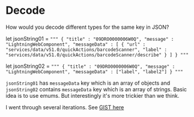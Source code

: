 # Decode
How would you decode  different types for the same key in JSON? 

let jsonString01 = 
`
"""
 {
  "title" : "09DRO0000006W0Q",
  "message" : "LightningWebComponent",
  "messageData" : [
    {
    "url" : "services/data/v51.0/quickActions/barcodeScanner",
    "label" : "services/data/v51.0/quickActions/barcodeScanner/describe"
    }
  ]
}
"""
`

let jsonString02 = 
`
"""
 {
  "title" : "09DRO0000006W0Q",
  "message" : "LightningWebComponent",
  "messageData" : ["label", "label2"]
}
"""
`

`jsonString01` has `messageData` key which is an array of objects and `jsonString02` contains `messageData` key which is an array of strings. Basic idea is to use emums. But interestingly it's more trickier than we think. 

I went through several iterations. See [GIST here](https://gist.github.com/gmbharath12/06bac99e1e41f89a15a3eda524678bbc)
